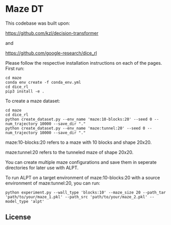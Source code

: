 
# Maze DT

This codebase was built upon:

https://github.com/kzl/decision-transformer

and

https://github.com/google-research/dice_rl

Please follow the respective installation instructions on each of the pages.  First run:

```
cd maze
conda env create -f conda_env.yml
cd dice_rl
pip3 install -e .
```

To create a maze dataset:
```
cd maze 
cd dice_rl
python create_dataset.py --env_name 'maze:10-blocks:20' --seed 0 --num_trajectory 10000 --save_dir "."
python create_dataset.py --env_name 'maze:tunnel:20' --seed 0 --num_trajectory 10000 --save_dir "."
```

maze:10-blocks:20 refers to a maze with 10 blocks and shape 20x20.

maze:tunnel:20 refers to the tunneled maze of shape 20x20.

You can create multiple maze configurations and save them in seperate directories for later use with ALPT.

To run ALPT on a target environment of maze:10-blocks:20 with a source environment of maze:tunnel:20, you can run:

```
python experiment.py --wall_type 'blocks:10' --maze_size 20 --path_tar 'path/to/your/maze_1.pkl' --path_src 'path/to/your/maze_2.pkl' --model_type 'alpt'
```

## License